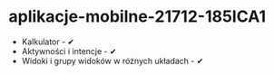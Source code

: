 # aplikacje-mobilne-21712-185ICA1
<ul>
  <li>Kalkulator - ✔ </li>
  <li>Aktywności i intencje - ✔ </li>
  <li>Widoki i grupy widoków w różnych układach - ✔ </li>
 </ul>
